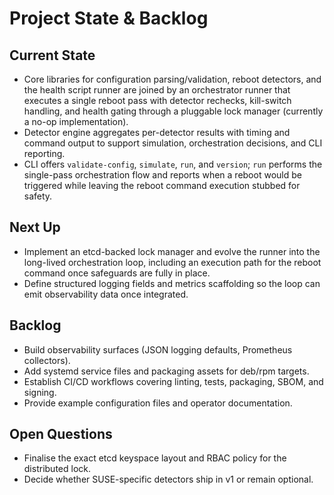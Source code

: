 # Project State & Backlog

## Current State
- Core libraries for configuration parsing/validation, reboot detectors, and the
  health script runner are joined by an orchestrator runner that executes a
  single reboot pass with detector rechecks, kill-switch handling, and health
  gating through a pluggable lock manager (currently a no-op implementation).
- Detector engine aggregates per-detector results with timing and command output
  to support simulation, orchestration decisions, and CLI reporting.
- CLI offers `validate-config`, `simulate`, `run`, and `version`; `run`
  performs the single-pass orchestration flow and reports when a reboot would
  be triggered while leaving the reboot command execution stubbed for safety.

## Next Up
- Implement an etcd-backed lock manager and evolve the runner into the
  long-lived orchestration loop, including an execution path for the reboot
  command once safeguards are fully in place.
- Define structured logging fields and metrics scaffolding so the loop can emit
  observability data once integrated.

## Backlog
- Build observability surfaces (JSON logging defaults, Prometheus collectors).
- Add systemd service files and packaging assets for deb/rpm targets.
- Establish CI/CD workflows covering linting, tests, packaging, SBOM, and signing.
- Provide example configuration files and operator documentation.

## Open Questions
- Finalise the exact etcd keyspace layout and RBAC policy for the distributed lock.
- Decide whether SUSE-specific detectors ship in v1 or remain optional.

